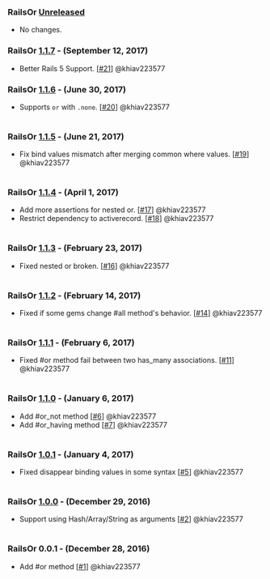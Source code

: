 
### RailsOr [Unreleased] 

- No changes.

### RailsOr [1.1.7] - (September 12, 2017)

- Better Rails 5 Support. [[#21](https://github.com/khiav223577/rails_or/pull/21)] @khiav223577

### RailsOr [1.1.6] - (June 30, 2017)

- Supports `or` with `.none`. [[#20](https://github.com/khiav223577/rails_or/pull/20)] @khiav223577
<br><br>

### RailsOr [1.1.5] - (June 21, 2017)

- Fix bind values mismatch after merging common where values. [[#19](https://github.com/khiav223577/rails_or/pull/19)] @khiav223577
<br><br>

### RailsOr [1.1.4] - (April 1, 2017)

- Add more assertions for nested or. [[#17](https://github.com/khiav223577/rails_or/pull/17)] @khiav223577
- Restrict dependency to activerecord. [[#18](https://github.com/khiav223577/rails_or/pull/18)] @khiav223577
<br><br>

### RailsOr [1.1.3] - (February 23, 2017)

- Fixed nested or broken. [[#16](https://github.com/khiav223577/rails_or/pull/16)] @khiav223577
<br><br>

### RailsOr [1.1.2] - (February 14, 2017)

- Fixed if some gems change #all method's behavior. [[#14](https://github.com/khiav223577/rails_or/pull/14)] @khiav223577
<br><br>

### RailsOr [1.1.1] - (February 6, 2017)

- Fixed #or method fail between two has_many associations. [[#11](https://github.com/khiav223577/rails_or/pull/11)] @khiav223577
<br><br>

### RailsOr [1.1.0] - (January 6, 2017)

- Add #or_not method [[#6](https://github.com/khiav223577/rails_or/pull/6)] @khiav223577
- Add #or_having method [[#7](https://github.com/khiav223577/rails_or/pull/7)] @khiav223577
<br><br>

### RailsOr [1.0.1] - (January 4, 2017)

- Fixed disappear binding values in some syntax [[#5](https://github.com/khiav223577/rails_or/pull/5)] @khiav223577
<br><br>

### RailsOr [1.0.0] - (December 29, 2016)

- Support using Hash/Array/String as arguments [[#2](https://github.com/khiav223577/rails_or/pull/2)] @khiav223577
<br><br>

### RailsOr 0.0.1 - (December 28, 2016)

- Add #or method [[#1](https://github.com/khiav223577/rails_or/pull/1)] @khiav223577
<br><br>

[Unreleased]: https://github.com/khiav223577/rails_or/compare/v1.1.7...HEAD
[1.1.7]: https://github.com/khiav223577/rails_or/compare/v1.1.6...v1.1.7
[1.1.6]: https://github.com/khiav223577/rails_or/compare/v1.1.5...v1.1.6
[1.1.5]: https://github.com/khiav223577/rails_or/compare/v1.1.4...v1.1.5
[1.1.4]: https://github.com/khiav223577/rails_or/compare/v1.1.3...v1.1.4
[1.1.3]: https://github.com/khiav223577/rails_or/compare/v1.1.2...v1.1.3
[1.1.2]: https://github.com/khiav223577/rails_or/compare/v1.1.1...v1.1.2
[1.1.1]: https://github.com/khiav223577/rails_or/compare/v1.1.0...v1.1.1
[1.1.0]: https://github.com/khiav223577/rails_or/compare/v1.0.1...v1.1.0
[1.0.1]: https://github.com/khiav223577/rails_or/compare/v1.0.0...v1.0.1
[1.0.0]: https://github.com/khiav223577/rails_or/compare/v0.0.1...v1.0.0
